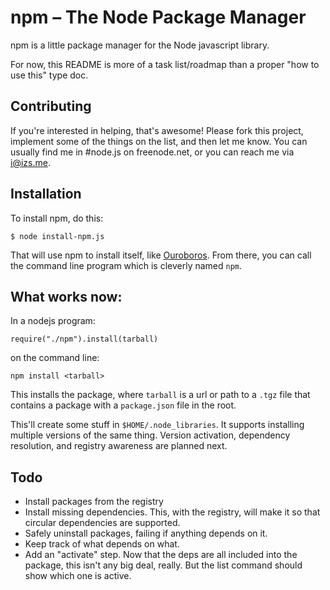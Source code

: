 # npm – The Node Package Manager

npm is a little package manager for the Node javascript library.

For now, this README is more of a task list/roadmap than a proper "how to use this" type doc.

## Contributing

If you're interested in helping, that's awesome!  Please fork this project, implement some of the things on the list, and then let me know.  You can usually find me in #node.js on freenode.net, or you can reach me via <i@izs.me>.

## Installation

To install npm, do this:

    $ node install-npm.js

That will use npm to install itself, like [Ouroboros](http://en.wikipedia.org/wiki/Ouroboros).  From there, you can call the command line program which is cleverly named `npm`.

## What works now:

In a nodejs program:

    require("./npm").install(tarball)

on the command line:

    npm install <tarball>

This installs the package, where `tarball` is a url or path to a `.tgz` file that contains a package with a `package.json` file in the root.

This'll create some stuff in `$HOME/.node_libraries`.  It supports installing multiple versions of the same thing.  Version activation, dependency resolution, and registry awareness are planned next.


## Todo

* Install packages from the registry
* Install missing dependencies.  This, with the registry, will make it so that circular dependencies are supported.
* Safely uninstall packages, failing if anything depends on it.
* Keep track of what depends on what.
* Add an "activate" step.  Now that the deps are all included into the package, this isn't any big deal, really.  But the list command should show which one is active.
